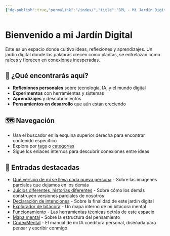 ```yaml
---
{"dg-publish":true,"permalink":"/index/","title":"BPL - Mi Jardín Digital","tags":["inicio","bienvenida","gardenEntry"]}
---
```



# Bienvenido a mi Jardín Digital

Este es un espacio donde cultivo ideas, reflexiones y aprendizajes. Un jardín digital donde las palabras crecen como plantas, se entrelazan como raíces y florecen en conexiones inesperadas.

## 🌱 ¿Qué encontrarás aquí?

- **Reflexiones personales** sobre tecnología, IA, y el mundo digital
- **Experimentos** con herramientas y sistemas
- **Aprendizajes** y descubrimientos
- **Pensamientos en desarrollo** que aún están creciendo

## 🗺️ Navegación

- Usa el buscador en la esquina superior derecha para encontrar contenido específico
- Explora por [tags](/tags) o [categorías](/categories)
- Sigue los enlaces internos para descubrir conexiones entre ideas

## 📝 Entradas destacadas

- [Qué versión de mí se lleva cada nueva persona](nuevaspersonas) - Sobre las imágenes parciales que dejamos en los demás
- [Juicios diferentes, historias diferentes](00.Intro.md) - Sobre cómo los demás construyen versiones parciales de nosotros
- [Declaración de intenciones](declaracion_de_intenciones) - Sobre la finalidad de este jardín digital
- [Explorador de bitácora](explorador) - Un mapa interno de mi bitácora mental
- [Funcionamiento](Funcionamiento) - Las herramientas técnicas detrás de este espacio
- [Mapa mental](mapa_mental) - Sobre la estructura del pensamiento
- [CodexMental](codexmental) - El manual de mi IA coeditora personal, diseñada para pensar y escribir conmigo 